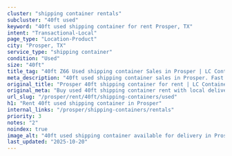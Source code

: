 ```yaml
---
cluster: "shipping container rentals"
subcluster: "40ft used"
keyword: "40ft used shipping container for rent Prosper, TX"
intent: "Transactional-Local"
page_type: "Location-Product"
city: "Prosper, TX"
service_type: "shipping container"
condition: "Used"
size: "40ft"
title_tag: "40ft Z66 Used shipping container Sales in Prosper | LC Container"
meta_description: "40ft used shipping container sales in Prosper. Fast delivery, competitive pricing. Serving shipping containers area. Quote ID: MXK. Call (214) 524-4168 for your free quote today."
original_title: "Prosper 40ft shipping container for rent | LC Container"
original_meta: "Buy used 40ft shipping container rent with local delivery in Prosper, TX. LC Container — local Since 2003. Request a fast quote today."
url_slug: "/prosper/rent/40ft/shipping-containers/used"
h1: "Rent 40ft used shipping container in Prosper"
internal_links: "/prosper/shipping-containers/rentals"
priority: 3
notes: "2"
noindex: true
image_alt: "40ft used shipping container available for delivery in Prosper"
last_updated: "2025-10-20"
---
```


<!-- TODO: Add unique city/inventory copy, images, and internal links here. -->
